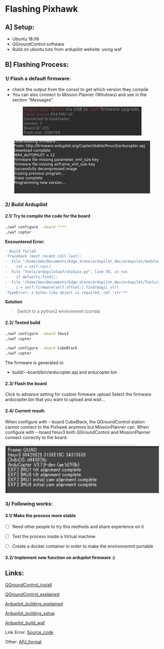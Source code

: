 # Flashing Pixhawk 

## A] Setup:
* Ubuntu 18.06
* QGroundControl software
* Build on ubuntu tuto from ardupilot website: using waf

## B] Flashing Process:
### 1/ Flash a default firmware:
* check the output from the consol to get which version they compile 
* You can also connect to Mission Planner (Windows) and see in the section "Messages" 
<p align="center">
  <img src="images/found_device.png">
</p>
<p align="center">
  <img src="images/firmware_version.png">
</p>


### 2/ Build Ardupilot
#### 2.1/ Try to compile the code for the board
```sh
./waf configure --board ****
./waf copter
``` 

**Encountered Error:**

```diff
- Build failed
-Traceback (most recent call last):
-  File "/home/ben/Documents/Edge_drone/ardupilot_dev/ardupilot/modules/waf/waflib/Task.py", line 338, in process
-    ret = self.run()
-  File "Tools/ardupilotwaf/chibios.py", line 78, in run
-    if defaults.find():
-  File "/home/ben/Documents/Edge_drone/ardupilot_dev/ardupilot/Tools/scripts/apj_tool.py", line 93, in find
-    i = self.firmware[self.offset:].find(magic_str)
-TypeError: a bytes-like object is required, not 'str'**
```
**Solution**
> Switch to a python2 environnemt (conda)

#### 2.2/ Tested build
```sh
./waf configure --board fmuv3
./waf copter
```

```sh
./waf configure --board CubeBlack 
./waf copter
```
The firmware is generated in:
* build/--board/bin/arducopter.apj and arducopter.bin

#### 2.3/ Flash the board
Click to advance setting for custom firmware upload
Select the firmware arducopter.bin that you want to upload and wait...

#### 2.4/ Current result:
When configure with --board CubeBlack, the QGroundControl station cannot connect to the Pixhawk anymore but MissionPlanner can.
When configure with --board fmuv3 both QGroundControl and MissionPlanner connect correctly to the board.

<p align="center">
  <img src="images/MissionPlanner.png">
</p>

### 3/ Following works:
#### 3.1/ Make the process more stable
- [ ] Need other people to try this methods and share experience on it

- [ ] Test the process inside a Virtual machine

- [ ] Create a docker container in order to make the environnemnt portable

#### 3.2/ Implement new function on ardupilot firmware :)


## Links:
[QGroundControl_install](https://docs.qgroundcontrol.com/en/getting_started/download_and_install.html)

[QGroundControl_explained](https://docs.qgroundcontrol.com/en/SetupView/Firmware.html)

[Ardupilot_building_explained](http://ardupilot.org/dev/docs/building-the-code.html)

[Ardupilot_building_setup](http://ardupilot.org/dev/docs/building-setup-linux.html)

[Ardupilot_build_waf](https://github.com/ArduPilot/ardupilot/blob/master/BUILD.md)

Link Error:
[Source_code](https://github.com/ArduPilot/ardupilot/blob/master/Tools/scripts/apj_tool.py)

Other:
[APJ_format](https://filext.com/file-extension/APJ)
